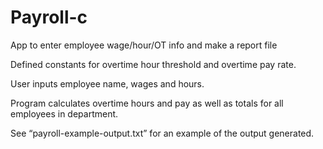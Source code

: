 # Payroll-c
App to enter employee wage/hour/OT info and make a report file

Defined constants for overtime hour threshold and overtime pay rate.

User inputs employee name, wages and hours. 

Program calculates overtime hours and pay as well as totals for all employees in department.

See “payroll-example-output.txt” for an example of the output generated.
